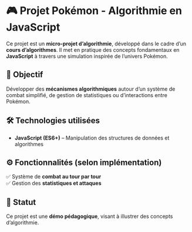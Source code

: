 # 🎮 Projet Pokémon - Algorithmie en JavaScript  

Ce projet est un **micro-projet d’algorithmie**, développé dans le cadre d’un **cours d’algorithmes**. Il met en pratique des concepts fondamentaux en **JavaScript** à travers une simulation inspirée de l’univers Pokémon.  

## 🎯 Objectif  

Développer des **mécanismes algorithmiques** autour d’un système de combat simplifié, de gestion de statistiques ou d’interactions entre Pokémon.  

## 🛠 Technologies utilisées  

- **JavaScript (ES6+)** – Manipulation des structures de données et algorithmes  

## ⚙️ Fonctionnalités (selon implémentation)  

✅ Système de **combat au tour par tour**  
✅ Gestion des **statistiques et attaques**  

## 📌 Statut  

Ce projet est une **démo pédagogique**, visant à illustrer des concepts d’algorithmie.
